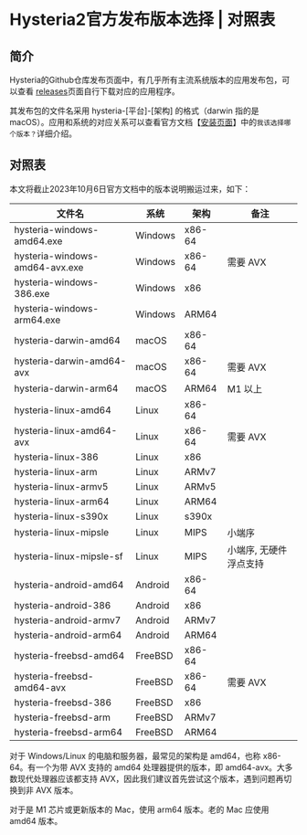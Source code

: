 # Hysteria2官方发布版本选择 | 对照表

## 简介

Hysteria的Github仓库发布页面中，有几乎所有主流系统版本的应用发布包，可以查看 [releases](https://github.com/apernet/hysteria/releases)页面自行下载对应的应用程序。

其发布包的文件名采用 hysteria-[平台]-[架构] 的格式（darwin 指的是 macOS）。应用和系统的对应关系可以查看官方文档【[安装页面](https://v2.hysteria.network/zh/docs/getting-started/Installation/)】中的`我该选择哪个版本？`详细介绍。

<!-- more -->

## 对照表

本文将截止2023年10月6日官方文档中的版本说明搬运过来，如下：

| 文件名                         | 系统    | 架构   | 备注                   |
| ------------------------------ | ------- | ------ | ---------------------- |
| hysteria-windows-amd64.exe     | Windows | x86-64 |                        |
| hysteria-windows-amd64-avx.exe | Windows | x86-64 | 需要 AVX               |
| hysteria-windows-386.exe       | Windows | x86    |                        |
| hysteria-windows-arm64.exe     | Windows | ARM64  |                        |
| hysteria-darwin-amd64          | macOS   | x86-64 |                        |
| hysteria-darwin-amd64-avx      | macOS   | x86-64 | 需要 AVX               |
| hysteria-darwin-arm64          | macOS   | ARM64  | M1 以上                |
| hysteria-linux-amd64           | Linux   | x86-64 |                        |
| hysteria-linux-amd64-avx       | Linux   | x86-64 | 需要 AVX               |
| hysteria-linux-386             | Linux   | x86    |                        |
| hysteria-linux-arm             | Linux   | ARMv7  |                        |
| hysteria-linux-armv5           | Linux   | ARMv5  |                        |
| hysteria-linux-arm64           | Linux   | ARM64  |                        |
| hysteria-linux-s390x           | Linux   | s390x  |                        |
| hysteria-linux-mipsle          | Linux   | MIPS   | 小端序                 |
| hysteria-linux-mipsle-sf       | Linux   | MIPS   | 小端序, 无硬件浮点支持 |
| hysteria-android-amd64         | Android | x86-64 |                        |
| hysteria-android-386           | Android | x86    |                        |
| hysteria-android-armv7         | Android | ARMv7  |                        |
| hysteria-android-arm64         | Android | ARM64  |                        |
| hysteria-freebsd-amd64         | FreeBSD | x86-64 |                        |
| hysteria-freebsd-amd64-avx     | FreeBSD | x86-64 | 需要 AVX               |
| hysteria-freebsd-386           | FreeBSD | x86    |                        |
| hysteria-freebsd-arm           | FreeBSD | ARMv7  |                        |
| hysteria-freebsd-arm64         | FreeBSD | ARM64  |                        |


对于 Windows/Linux 的电脑和服务器，最常见的架构是 amd64，也称 x86-64。有一个为带 AVX 支持的 amd64 处理器提供的版本，即 amd64-avx。大多数现代处理器应该都支持 AVX，因此我们建议首先尝试这个版本，遇到问题再切换到非 AVX 版本。

对于是 M1 芯片或更新版本的 Mac，使用 arm64 版本。老的 Mac 应使用 amd64 版本。
